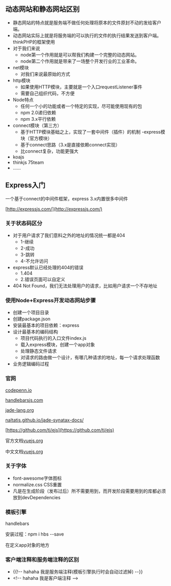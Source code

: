 ## 动态网站和静态网站区别
- 静态网站的特点就是服务端不做任何处理将原本的文件原封不动的发给客户端。  
- 动态网站实际上就是将服务端的可以执行的文件的执行结果发送到客户端。  
thinkPHP的框架使用
- 对于我们来说
	- node第一个作用就是可以帮我们构建一个完整的动态网站。   
	- node第二个作用就是带来了一场整个开发行业的工业革命。
- net模块
	- 对我们来说最原始的方式
- http模块
	- 如果使用HTTP模块，主要就是一个入口requestListener事件
	- 需要自己组织代码，不方便
- Node特点
	- 任何一个小的功能或者一个特定的实现，尽可能使用现有的包
	- npm 2.0递归依赖
    - npm 3.x平行依赖
- connect模块（第三方）
	- 基于HTTP模块基础之上，实现了一套中间件（插件）的机制
-express模块（官方模块）
	- 基于connect思路（3.x是直接依赖connect实现）
	- 比connect复杂，功能更强大
- koajs  
- thinkjs  75team  
- ......
## Express入门
一个基于connect的中间件框架，express 3.x内置很多中间件

[http://expressjs.com/](http://expressjs.com/)
### 关于状态码区分
- 对于用户请求了我们意料之外的地址的情况统一都是404
	- 1-继续
	- 2-成功
	- 3-跳转
	- 4-不允许访问
- express默认已经处理的404的错误
	- 1.404 
	- 2.错误页面可以自定义
- 404 Not Found，我们无法处理用户的请求，比如用户请求一个不存地址
### 使用Node+Express开发动态网站步骤
- 创建一个项目目录
- 创建package.json
- 安装最基本的项目依赖：express
- 设计最基本的编码结构
	- 项目代码执行的入口文件index.js
	- 载入express模块，创建一个app对象
	- 处理静态文件请求
	- 对请求的路由做一个设计，有哪几种请求的地址，每一个请求处理函数
- 业务逻辑编码过程
### 官网
[codepenn.io](codepenn.io)

[handlebarsjs.com](handlebarsjs.com)

[jade-lang.org](jade-lang.org)

[naltatis.github.io/jade-synatax-docs/](naltatis.github.io/jade-synatax-docs/)

[https://github.com/tj/ejs](https://github.com/tj/ejs)

官方文档[vuejs.org](vuejs.org)

中文文档[vuejs.org](vuejs.org.cn)

### 关于字体
- font-awesome字体图标
- normalize.css  CSS重置
- 凡是在生成阶段（发布过后）所不需要用到，而开发阶段需要用到的库都必须放到devDependencies

### 模板引擎
handlebars

安装过程：npm i hbs --save

在定义app对象的地方

### 客户端注释和服务端注释的区别
- {{!-- hahaha 我是服务端注释(模板引擎执行时会自动过滤掉) --}}
- &lt;!-- hahaha 我是客户端注释 --&gt;